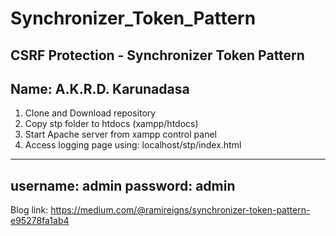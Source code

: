 # Synchronizer_Token_Pattern
CSRF Protection - Synchronizer Token Pattern
--------------------------------------------
Name: A.K.R.D. Karunadasa
--------------------------------------------
1. Clone and Download repository
2. Copy stp folder to htdocs (xampp/htdocs)
3. Start Apache server from xampp control panel
4. Access logging page using: localhost/stp/index.html
--------------------------------------------
username: admin
password: admin
--------------------------------------------
Blog link: https://medium.com/@ramireigns/synchronizer-token-pattern-e95278fa1ab4

